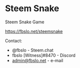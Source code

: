 # Steem Snake
Steem Snake Game

https://fbslo.net/steemsnake



Contact: 
- @fbslo - Steem.chat 
- fbslo [Witness]#8470 - Discord
- admin@fbslo.net - e-mail
